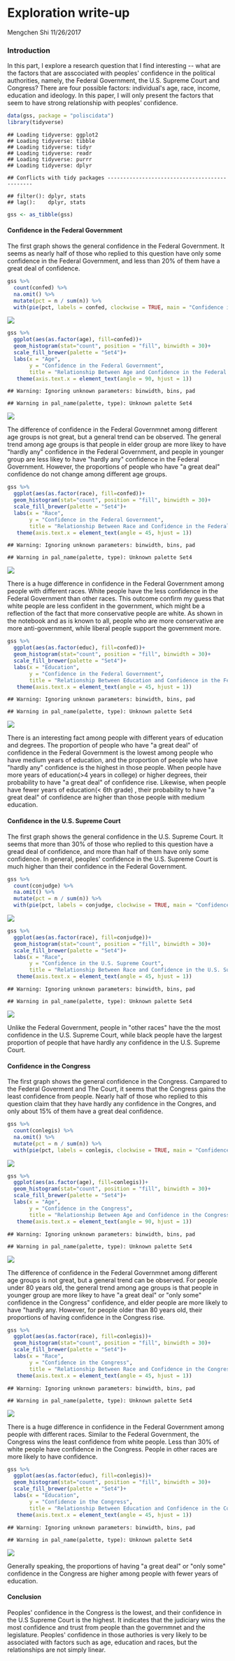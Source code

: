 Exploration write-up
================
Mengchen Shi
11/26/2017

### Introduction

In this part, I explore a research question that I find interesting -- what are the factors that are asscociated with peoples' confidence in the political authorities, namely, the Federal Government, the U.S. Supreme Court and Congress? There are four possible factors: individual's age, race, income, education and ideology. In this paper, I will only present the factors that seem to have strong relationship with peoples' confidence.

``` r
data(gss, package = "poliscidata")
library(tidyverse)
```

    ## Loading tidyverse: ggplot2
    ## Loading tidyverse: tibble
    ## Loading tidyverse: tidyr
    ## Loading tidyverse: readr
    ## Loading tidyverse: purrr
    ## Loading tidyverse: dplyr

    ## Conflicts with tidy packages ----------------------------------------------

    ## filter(): dplyr, stats
    ## lag():    dplyr, stats

``` r
gss <- as_tibble(gss)
```

#### Confidence in the Federal Government

The first graph shows the general confidence in the Federal Government. It seems as nearly half of those who replied to this question have only some confidence in the Federal Government, and less than 20% of them have a great deal of confidence.

``` r
gss %>%
  count(confed) %>%
  na.omit() %>%
  mutate(pct = n / sum(n)) %>%
  with(pie(pct, labels = confed, clockwise = TRUE, main = "Confidence in the Federal Government"))
```

![](HW7_write-up_files/figure-markdown_github-ascii_identifiers/unnamed-chunk-2-1.png)

``` r
gss %>% 
  ggplot(aes(as.factor(age), fill=confed))+
  geom_histogram(stat="count", position = "fill", binwidth = 30)+
  scale_fill_brewer(palette = "Set4")+
  labs(x = "Age",
       y = "Confidence in the Federal Government",
       title = "Relationship Between Age and Confidence in the Federal Government")+
   theme(axis.text.x = element_text(angle = 90, hjust = 1))
```

    ## Warning: Ignoring unknown parameters: binwidth, bins, pad

    ## Warning in pal_name(palette, type): Unknown palette Set4

![](HW7_write-up_files/figure-markdown_github-ascii_identifiers/unnamed-chunk-3-1.png)

The difference of confidence in the Federal Governmnet among different age groups is not great, but a general trend can be observed. The general trend among age groups is that people in elder group are more likey to have "hardly any" confidence in the Federal Government, and people in younger group are less likey to have "hardly any" confidence in the Federal Government. However, the proportions of people who have "a great deal" confidence do not change among different age groups.

``` r
gss %>% 
  ggplot(aes(as.factor(race), fill=confed))+
  geom_histogram(stat="count", position = "fill", binwidth = 30)+
  scale_fill_brewer(palette = "Set4")+
  labs(x = "Race",
       y = "Confidence in the Federal Government",
       title = "Relationship Between Race and Confidence in the Federal Government")+
   theme(axis.text.x = element_text(angle = 45, hjust = 1))
```

    ## Warning: Ignoring unknown parameters: binwidth, bins, pad

    ## Warning in pal_name(palette, type): Unknown palette Set4

![](HW7_write-up_files/figure-markdown_github-ascii_identifiers/unnamed-chunk-4-1.png)

There is a huge difference in confidence in the Federal Government among people with different races. White people have the less confidence in the Federal Government than other races. This outcome confirm my guess that white people are less confident in the government, which might be a reflection of the fact that more conservative people are white. As shown in the notebook and as is known to all, people who are more conservative are more anti-government, while liberal people support the government more.

``` r
gss %>% 
  ggplot(aes(as.factor(educ), fill=confed))+
  geom_histogram(stat="count", position = "fill", binwidth = 30)+
  scale_fill_brewer(palette = "Set4")+
  labs(x = "Education",
       y = "Confidence in the Federal Government",
       title = "Relationship Between Education and Confidence in the Federal Government")+
   theme(axis.text.x = element_text(angle = 45, hjust = 1))
```

    ## Warning: Ignoring unknown parameters: binwidth, bins, pad

    ## Warning in pal_name(palette, type): Unknown palette Set4

![](HW7_write-up_files/figure-markdown_github-ascii_identifiers/unnamed-chunk-5-1.png)

There is an interesting fact among people with different years of education and degrees. The proportion of people who have "a great deal" of confidence in the Federal Government is the lowest among people who have medium years of education, and the proportion of people who have "hardly any" confidence is the highest in those people. When people have more years of education(&gt;4 years in college) or higher degrees, their probability to have "a great deal" of confidence rise. Likewise, when people have fewer years of education(&lt; 6th grade) , their probability to have "a great deal" of confidence are higher than those people with medium education.

#### Confidence in the U.S. Supreme Court

The first graph shows the general confidence in the U.S. Supreme Court. It seems that more than 30% of those who replied to this question have a gread deal of confidence, and more than half of them have only some confidence. In general, peoples' confidence in the U.S. Supreme Court is much higher than their confidence in the Federal Government.

``` r
gss %>%
  count(conjudge) %>%
  na.omit() %>%
  mutate(pct = n / sum(n)) %>%
  with(pie(pct, labels = conjudge, clockwise = TRUE, main = "Confidence in the U.S. Supreme Court"))
```

![](HW7_write-up_files/figure-markdown_github-ascii_identifiers/unnamed-chunk-6-1.png)

``` r
gss %>% 
  ggplot(aes(as.factor(race), fill=conjudge))+
  geom_histogram(stat="count", position = "fill", binwidth = 30)+
  scale_fill_brewer(palette = "Set4")+
  labs(x = "Race",
       y = "Confidence in the U.S. Supreme Court",
       title = "Relationship Between Race and Confidence in the U.S. Supreme Court")+
   theme(axis.text.x = element_text(angle = 45, hjust = 1))
```

    ## Warning: Ignoring unknown parameters: binwidth, bins, pad

    ## Warning in pal_name(palette, type): Unknown palette Set4

![](HW7_write-up_files/figure-markdown_github-ascii_identifiers/unnamed-chunk-7-1.png)

Unlike the Federal Government, people in "other races" have the the most confidence in the U.S. Supreme Court, while black people have the largest proportion of people that have hardly any confidence in the U.S. Supreme Court.

#### Confidence in the Congress

The first graph shows the general confidence in the Congress. Campared to the Federal Goverment and The Court, it seems that the Congress gains the least confidence from people. Nearly half of those who replied to this question claim that they have hardly any confidence in the Congres, and only about 15% of them have a great deal confidence.

``` r
gss %>%
  count(conlegis) %>%
  na.omit() %>%
  mutate(pct = n / sum(n)) %>%
  with(pie(pct, labels = conlegis, clockwise = TRUE, main = "Confidence in the Congress"))
```

![](HW7_write-up_files/figure-markdown_github-ascii_identifiers/unnamed-chunk-8-1.png)

``` r
gss %>% 
  ggplot(aes(as.factor(age), fill=conlegis))+
  geom_histogram(stat="count", position = "fill", binwidth = 30)+
  scale_fill_brewer(palette = "Set4")+
  labs(x = "Age",
       y = "Confidence in the Congress",
       title = "Relationship Between Age and Confidence in the Congress")+
   theme(axis.text.x = element_text(angle = 90, hjust = 1))
```

    ## Warning: Ignoring unknown parameters: binwidth, bins, pad

    ## Warning in pal_name(palette, type): Unknown palette Set4

![](HW7_write-up_files/figure-markdown_github-ascii_identifiers/unnamed-chunk-9-1.png)

The difference of confidence in the Federal Governmnet among different age groups is not great, but a general trend can be observed. For people under 80 years old, the general trend among age groups is that people in younger group are more likey to have "a great deal" or "only some" confidence in the Congress" confidence, and elder people are more likely to have "hardly any. However, for people older than 80 years old, their proportions of having confidence in the Congress rise.

``` r
gss %>% 
  ggplot(aes(as.factor(race), fill=conlegis))+
  geom_histogram(stat="count", position = "fill", binwidth = 30)+
  scale_fill_brewer(palette = "Set4")+
  labs(x = "Race",
       y = "Confidence in the Congress",
       title = "Relationship Between Race and Confidence in the Congress")+
   theme(axis.text.x = element_text(angle = 45, hjust = 1))
```

    ## Warning: Ignoring unknown parameters: binwidth, bins, pad

    ## Warning in pal_name(palette, type): Unknown palette Set4

![](HW7_write-up_files/figure-markdown_github-ascii_identifiers/unnamed-chunk-10-1.png)

There is a huge difference in confidence in the Federal Government among people with different races. Similar to the Federal Government, the Congress wins the least confidence from white people. Less than 30% of white people have confidence in the Congress. People in other races are more likely to have confidence.

``` r
gss %>% 
  ggplot(aes(as.factor(educ), fill=conlegis))+
  geom_histogram(stat="count", position = "fill", binwidth = 30)+
  scale_fill_brewer(palette = "Set4")+
  labs(x = "Education",
       y = "Confidence in the Congress",
       title = "Relationship Between Education and Confidence in the Congress")+
   theme(axis.text.x = element_text(angle = 45, hjust = 1))
```

    ## Warning: Ignoring unknown parameters: binwidth, bins, pad

    ## Warning in pal_name(palette, type): Unknown palette Set4

![](HW7_write-up_files/figure-markdown_github-ascii_identifiers/unnamed-chunk-11-1.png)

Generally speaking, the proportions of having "a great deal" or "only some" confidence in the Congress are higher among people with fewer years of education.

#### Conclusion

Peoples' confidence in the Congress is the lowest, and their confidence in the U.S Supreme Court is the highest. It indicates that the judiciary wins the most confidence and trust from people than the governmnet and the legislature. Peoples' confidence in those authories is very likely to be associated with factors such as age, education and races, but the relationships are not simply linear.
